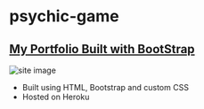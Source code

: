 # psychic-game

<h2> <a href="https://apo-portfolio.herokuapp.com/">My Portfolio Built with BootStrap</a></h2>
<!-- ![site image](public/img/readme.png) -->
<img src="public/img/readme.png" alt="site image" >&nbsp;

<ul>
    <li>Built using HTML, Bootstrap and custom CSS</li>
    <li>Hosted on Heroku</li>
</ul>
